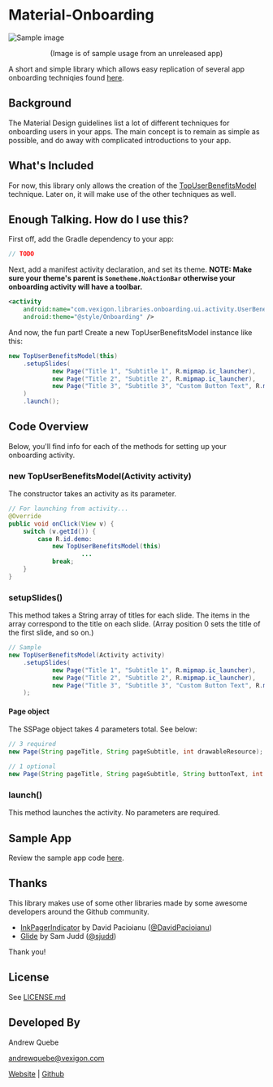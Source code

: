 # Material-Onboarding

![Sample image](https://github.com/Vexigon/Material-Onboarding/raw/master/art/onboarding_sample.png)

<p align="center">
  (Image is of sample usage from an unreleased app)
</p>

A short and simple library which allows easy replication of several app onboarding techniqies found [here](https://material.io/guidelines/growth-communications/onboarding.html).

## Background

The Material Design guidelines list a lot of different techniques for onboarding users in your apps. The main concept is to remain as simple as possible, and do away with complicated introductions to your app.

## What's Included

For now, this library only allows the creation of the [TopUserBenefitsModel](https://material.io/guidelines/growth-communications/onboarding.html#onboarding-top-user-benefits) technique. Later on, it will make use of the other techniques as well.
 
## Enough Talking. How do I use this?

First off, add the Gradle dependency to your app:

```groovy
// TODO
```

Next, add a manifest activity declaration, and set its theme. <b>NOTE: Make sure your theme's parent is `Sometheme.NoActionBar` otherwise your onboarding activity will have a toolbar.</b>

```xml
<activity
    android:name="com.vexigon.libraries.onboarding.ui.activity.UserBenefitsActivity"
    android:theme="@style/Onboarding" />
```

And now, the fun part! Create a new TopUserBenefitsModel instance like this:

```java
new TopUserBenefitsModel(this)
    .setupSlides(
            new Page("Title 1", "Subtitle 1", R.mipmap.ic_launcher),
            new Page("Title 2", "Subtitle 2", R.mipmap.ic_launcher),
            new Page("Title 3", "Subtitle 3", "Custom Button Text", R.mipmap.ic_launcher)
    )
    .launch();
```

## Code Overview

Below, you'll find info for each of the methods for setting up your onboarding activity.

### new TopUserBenefitsModel(Activity activity)

The constructor takes an activity as its parameter. 

```java
// For launching from activity...
@Override
public void onClick(View v) {
    switch (v.getId()) {
        case R.id.demo:
            new TopUserBenefitsModel(this)
                    ...
            break;
    }
}
```

### setupSlides()

This method takes a String array of titles for each slide. The items in the array correspond to the title on each slide. (Array position 0 sets the title of the first slide, and so on.)

```java
// Sample
new TopUserBenefitsModel(Activity activity)
    .setupSlides(
            new Page("Title 1", "Subtitle 1", R.mipmap.ic_launcher),
            new Page("Title 2", "Subtitle 2", R.mipmap.ic_launcher),
            new Page("Title 3", "Subtitle 3", "Custom Button Text", R.mipmap.ic_launcher)
    );
```

#### Page object
The SSPage object takes 4 parameters total. See below:

```java
// 3 required
new Page(String pageTitle, String pageSubtitle, int drawableResource);

// 1 optional
new Page(String pageTitle, String pageSubtitle, String buttonText, int drawableResource);
```

### launch()

This method launches the activity. No parameters are required.

## Sample App

Review the sample app code [here](https://github.com/Andrew-Quebe/Material-Onboarding/tree/master/sample).

## Thanks

This library makes use of some other libraries made by some awesome developers around the Github community.

* [InkPagerIndicator](https://github.com/DavidPacioianu/InkPageIndicator) by David Pacioianu ([@DavidPacioianu](https://github.com/DavidPacioianu))
* [Glide](https://github.com/bumptech/glide) by Sam Judd ([@sjudd](https://github.com/sjudd))

Thank you!

## License

See [LICENSE.md](https://github.com/Andrew-Quebe/Material-Onboarding/blob/master/LICENSE.md)

## Developed By

Andrew Quebe

[andrewquebe@vexigon.com](mailto:andrewquebe@vexigon.com)

[Website](http://www.andrewquebe.com) | [Github](https://github.com/Andrew-Quebe)
